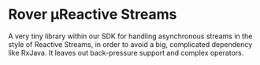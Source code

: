 # Rover μReactive Streams

A very tiny library within our SDK for handling asynchronous streams in
the style of Reactive Streams, in order to avoid a big, complicated
dependency like RxJava.  It leaves out back-pressure support and complex
operators.
